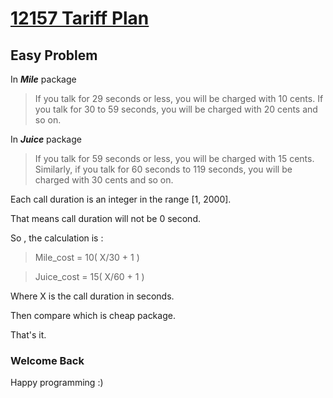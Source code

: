 # [12157 Tariff Plan](https://uva.onlinejudge.org/index.php?option=com_onlinejudge&Itemid=8&page=show_problem&problem=3309)


## Easy Problem

In *__Mile__* package
> If you
talk for 29 seconds or less, you will be charged with 10 cents. If you talk for
30 to 59 seconds, you will be charged with 20 cents and so on.

In *__Juice__* package
> If you
talk for 59 seconds or less, you will be charged with 15 cents. Similarly, if you
talk for 60 seconds to 119 seconds, you will be charged with 30 cents and so
on.

Each call duration is an integer in the range [1, 2000].

That means call duration will not be 0 second.

So , the calculation is :
> Mile_cost = 10( X/30 + 1 )

> Juice_cost = 15( X/60 + 1 )

Where X is the call duration in seconds.

Then compare which is cheap package.

That's it.

### Welcome Back ###

Happy programming :)
